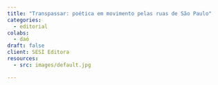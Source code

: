 ```yaml
---
title: "Transpassar: poética em movimento pelas ruas de São Paulo"
categories:
  - editorial
colabs:
  - daó
draft: false
client: SESI Editora
resources:
  - src: images/default.jpg

---
```

